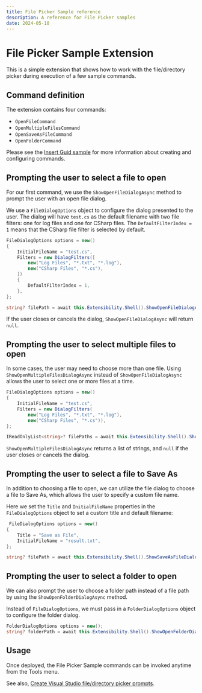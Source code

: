 ```yaml
---
title: File Picker Sample reference
description: A reference for File Picker samples
date: 2024-05-10
---
```


# File Picker Sample Extension

This is a simple extension that shows how to work with the file/directory picker during execution of a few sample commands.

## Command definition

The extension contains four commands:

- `OpenFileCommand`
- `OpenMultipleFilesCommand`
- `OpenSaveAsFileCommand`
- `OpenFolderCommand`

Please see the [Insert Guid sample](../InsertGuid/) for more information about creating and configuring commands.

## Prompting the user to select a file to open

For our first command, we use the `ShowOpenFileDialogAsync` method to prompt the user with an open file dialog.

We use a `FileDialogOptions` object to configure the dialog presented to the user. The dialog will have `test.cs` as the default filename with two file filters: one for log files and one for CSharp files. The `DefaultFilterIndex = 1` means that the CSharp file filter is selected by default.

```csharp
FileDialogOptions options = new()
{
    InitialFileName = "test.cs",
    Filters = new DialogFilters([
        new("Log Files", "*.txt", "*.log"),
        new("CSharp Files", "*.cs"),
    ])
    {
        DefaultFilterIndex = 1,
    },
};

string? filePath = await this.Extensibility.Shell().ShowOpenFileDialogAsync(options, cancellationToken);
```

If the user closes or cancels the dialog, `ShowOpenFileDialogAsync` will return `null`.

## Prompting the user to select multiple files to open

In some cases, the user may need to choose more than one file. Using `ShowOpenMultipleFilesDialogAsync` instead of `ShowOpenFileDialogAsync` allows the user to select one or more files at a time.

```csharp
FileDialogOptions options = new()
{
    InitialFileName = "test.cs",
    Filters = new DialogFilters(
        new("Log Files", "*.txt", "*.log"),
        new("CSharp Files", "*.cs")),
};

IReadOnlyList<string>? filePaths = await this.Extensibility.Shell().ShowOpenMultipleFilesDialogAsync(options, ct);
```

`ShowOpenMultipleFilesDialogAsync` returns a list of strings, and `null` if the user closes or cancels the dialog.

## Prompting the user to select a file to Save As

In addition to choosing a file to open, we can utilize the file dialog to choose a file to Save As, which allows the user to specify a custom file name.

Here we set the `Title` and `InitialFileName` properties in the `FileDialogOptions` object to set a custom title and default filename:

```csharp
 FileDialogOptions options = new()
{
    Title = "Save as File",
    InitialFileName = "result.txt",
};

string? filePath = await this.Extensibility.Shell().ShowSaveAsFileDialogAsync(options, ct);
```

## Prompting the user to select a folder to open

We can also prompt the user to choose a folder path instead of a file path by using the `ShowOpenFolderDialogAsync` method.

Instead of `FileDialogOptions`, we must pass in a `FolderDialogOptions` object to configure the folder dialog.

```csharp
FolderDialogOptions options = new();
string? folderPath = await this.Extensibility.Shell().ShowOpenFolderDialogAsync(options, ct);
```

## Usage

Once deployed, the File Picker Sample commands can be invoked anytime from the Tools menu.

See also, [Create Visual Studio file/directory picker prompts](https://learn.microsoft.com/visualstudio/extensibility/visualstudio.extensibility/user-prompt/file-directory-picker-prompts).